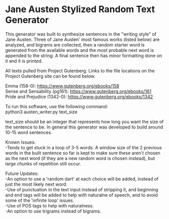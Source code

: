 # Jane Austen Stylized Random Text Generator

This generator was built to synthesize sentences in the "writing style" of Jane Austen. Three of Jane Austen' most famous works (listed below) are analyzed, and bigrams are collected, then a random starter word is generated from the available words and the most probable next word is appended to the string. A final sentence then has minor formatting done on it and it is printed.

All texts pulled from Project Gutenberg. Links to the file locations on the Project Gutenberg site can be found below.

Emma (158-0): https://www.gutenberg.org/ebooks/158 <br>
Sense and Sensability (pg161): https://www.gutenberg.org/ebooks/161 <br>
Pride and Prejudice (1342-0): https://www.gutenberg.org/ebooks/1342 

To run this software, use the following command: <br>
python3 austen_writer.py text_size

text_size should be an integer that represents how long you want the size of the sentence to be. In general this generator was developed to build around 10-15 word sentences.

Known Issues: <br>
-Tends to get stuck in a loop of 3-5 words. A window size of the 2 previous words in the built sentence so far is kept to make sure these aren't chosen as the next word (if they are a new random word is chosen instead), but large chunks of repetition still occur.

Future Updates: <br>
-An option to use a 'random dart' at each choice will be added, instead of just the most likely next word. <br>
-Use of punctuation in the text input instead of stripping it, and beginning and end tags will be added to help with naturalne of speech, and to avoid some of the 'infinite loop' issues. <br>
-Use of POS tags to help with naturalness. <br>
-An option to use trigrams instead of bigrams.
